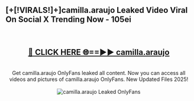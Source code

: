 <h2>[+[!VIRALS!]+]camilla.araujo Leaked Video Viral On Social X Trending Now - 105ei</h2>
<br>
<div align="center">
<h2><a href="https://libra.edu.pl?camilla.araujo" rel="nofollow">🔴 CLICK HERE 🌐==►► camilla.araujo</a></h2>
<br>
Get camilla.araujo OnlyFans leaked all content. Now you can access all videos and pictures of camilla.araujo OnlyFans. New Updated Files 2025!
<br>
<br>
<a href="https://libra.edu.pl?camilla.araujo" rel="nofollow" data-target="animated-image.originalLink"><img src="https://i.ibb.co.com/WyWwxjT/player-gif2.gif" alt="camilla.araujo Leaked OnlyFans" style="max-width: 100%; display: inline-block;" data-target="animated-image.originalImage"></a>
</div>
<br>